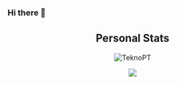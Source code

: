 ### Hi there 👋

<div align="center" >
 <h2> Personal Stats </h2>

 <img src="https://github-readme-stats.vercel.app/api?username=teknopt&show_icons=true&theme=transparent" alt="TeknoPT"/>
</div>
 
<!-- Language's -->

<!-- Top Skills -->
<p align="center">
   <!-- <a href="https://skillicons.dev"></a> -->
  <a href="https://github.com/TeknoPT">
    <img src="https://skillicons.dev/icons?i=svelte,solidity,rust,tailwind,bootstrap,figma,html,css,js,ts,mysql,git,github,laravel,dotnet,docker,unity" />
  </a>
</p>
